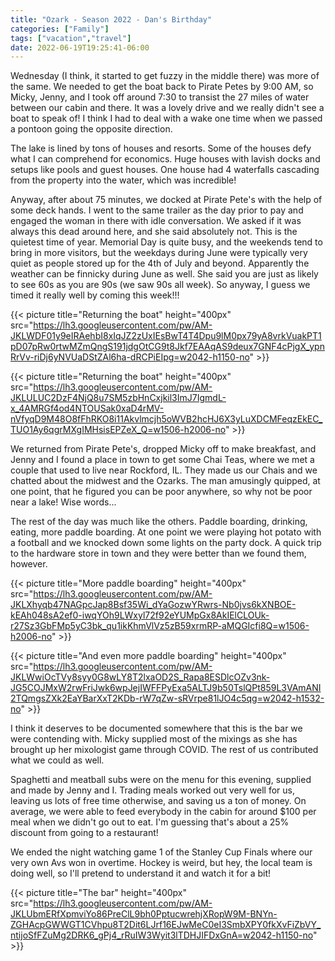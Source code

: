 ```yaml
---
title: "Ozark - Season 2022 - Dan's Birthday"
categories: ["Family"]
tags: ["vacation","travel"]
date: 2022-06-19T19:25:41-06:00
---
```

Wednesday (I think, it started to get fuzzy in the middle there) was more of the same. We needed to get the boat back to Pirate Petes by 9:00 AM, so Micky, Jenny, and I took off around 7:30 to transist the 27 miles of water between our cabin and there. It was a lovely drive and we really didn't see a boat to speak of! I think I had to deal with a wake one time when we passed a pontoon going the opposite direction.

The lake is lined by tons of houses and resorts. Some of the houses defy what I can comprehend for economics. Huge houses with lavish docks and setups like pools and guest houses. One house had 4 waterfalls cascading from the property into the water, which was incredible!

Anyway, after about 75 minutes, we docked at Pirate Pete's with the help of some deck hands. I went to the same trailer as the day prior to pay and engaged the woman in there with idle conversation. We asked if it was always this dead around here, and she said absolutely not. This is the quietest time of year. Memorial Day is quite busy, and the weekends tend to bring in more visitors, but the weekdays during June were typically very quiet as people stored up for the 4th of July and beyond. Apparently the weather can be finnicky during June as well. She said you are just as likely to see 60s as you are 90s (we saw 90s all week). So anyway, I guess we timed it really well by coming this week!!!

{{< picture title="Returning the boat" height="400px" src="https://lh3.googleusercontent.com/pw/AM-JKLWDF01y9eIRAehbI8xIqJZ2zUxIEsBwT4T4Dpu9lM0px79yA8vrkVuakPT1pD07pRw0rtwMZmQngS191jdgOtCG9t8Jkf7EAAqAS9deux7GNF4cPjgX_ypnRrVv-riDj6yNVUaDStZAl6ha-dRCPiEIpg=w2042-h1150-no" >}}

{{< picture title="Returning the boat" height="400px" src="https://lh3.googleusercontent.com/pw/AM-JKLULUC2DzF4NjQ8u7SM5zbHnCxjkil3ImJ7IgmdL-x_4AMRGf4od4NTOUSak0xaD4rMV-nVfyqD9M48O8fFhRKO8i11Akvlmcjh5oWVB2hcHJ6X3yLuXDCMFeqzEkEC_TUO1Ay6qgrMXgIMHsisEPZeX_Q=w1506-h2006-no" >}}

We returned from Pirate Pete's, dropped Micky off to make breakfast, and Jenny and I found a place in town to get some Chai Teas, where we met a couple that used to live near Rockford, IL. They made us our Chais and we chatted about the midwest and the Ozarks. The man amusingly quipped, at one point, that he figured you can be poor anywhere, so why not be poor near a lake! Wise words...

The rest of the day was much like the others. Paddle boarding, drinking, eating, more paddle boarding. At one point we were playing hot potato with a football and we knocked down some lights on the party dock. A quick trip to the hardware store in town and they were better than we found them, however.

{{< picture title="More paddle boarding" height="400px" src="https://lh3.googleusercontent.com/pw/AM-JKLXhyqb47NAGpcJap8Bsf35Wi_dYaGozwYRwrs-Nb0jvs6kXNBOE-kEAh048sA2ef0-iwqYOh9LWxyl72f92eYUMpGx8AkIElCLOUk-r27Sz3GbFMp5yC3bk_qu1ikKhmVlVz5zB59xrmRP-aMQGIcfi8Q=w1506-h2006-no" >}}

{{< picture title="And even more paddle boarding" height="400px" src="https://lh3.googleusercontent.com/pw/AM-JKLWwiOcTVy8syy0G8wLY8T2lxaOD2S_Rapa8ESDlcOZv3nk-JG5COJMxW2rwFriJwk6wpJejIWFFPyExa5ALTJ9b50TslQPt859L3VAmANI2TQmgsZXk2EaYBarXxT2KDb-rW7qZw-sRVrpe81lJO4c5qg=w2042-h1532-no" >}}

I think it deserves to be documented somewhere that this is the bar we were contending with. Micky supplied most of the mixings as she has brought up her mixologist game through COVID. The rest of us contributed what we could as well.

Spaghetti and meatball subs were on the menu for this evening, supplied and made by Jenny and I. Trading meals worked out very well for us, leaving us lots of free time otherwise, and saving us a ton of money. On average, we were able to feed everybody in the cabin for around $100 per meal when we didn't go out to eat. I'm guessing that's about a 25% discount from going to a restaurant!

We ended the night watching game 1 of the Stanley Cup Finals where our very own Avs won in overtime. Hockey is weird, but hey, the local team is doing well, so I'll pretend to understand it and watch it for a bit!

{{< picture title="The bar" height="400px" src="https://lh3.googleusercontent.com/pw/AM-JKLUbmERfXpmviYo86PreClL9bh0PptucwrehjXRopW9M-BNYn-ZGHAcpGWWGT1CVhpu8T2Dit6LJrf16EJwMeC0eI3SmbXPY0fkXvFiZbVY_ntijoSfFZuMg2DRK6_gPj4_rRuIW3Wyit3lTDHJIFDxGnA=w2042-h1150-no" >}}
